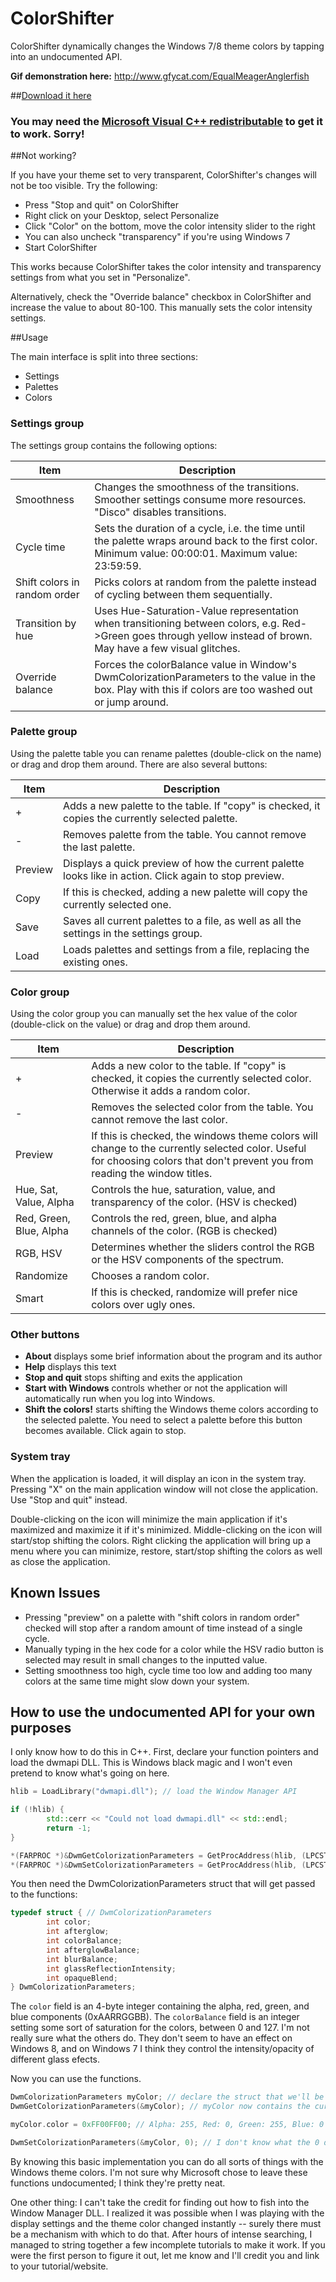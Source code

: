 ColorShifter
============

ColorShifter dynamically changes the Windows 7/8 theme colors by tapping into an undocumented API.

**Gif demonstration here:** http://www.gfycat.com/EqualMeagerAnglerfish

##[Download it here](https://github.com/elfakyn/ColorShifter-qt/releases/latest)

### You may need the [Microsoft Visual C++ redistributable](http://www.microsoft.com/en-us/download/details.aspx?id=40784) to get it to work. Sorry!

##Not working?

If you have your theme set to very transparent, ColorShifter's changes will not be too visible. Try the following:

* Press "Stop and quit" on ColorShifter
* Right click on your Desktop, select Personalize
* Click "Color" on the bottom, move the color intensity slider to the right
* You can also uncheck "transparency" if you're using Windows 7
* Start ColorShifter

This works because ColorShifter takes the color intensity and transparency settings from what you set in "Personalize".

Alternatively, check the "Override balance" checkbox in ColorShifter and increase the value to about 80-100. This manually sets the color intensity settings.

##Usage

The main interface is split into three sections:

* Settings
* Palettes
* Colors

### Settings group

The settings group contains the following options:

| Item | Description |
| --- | --- |
| Smoothness | Changes the smoothness of the transitions. Smoother settings consume more resources. "Disco" disables transitions. |
| Cycle time | Sets the duration of a cycle, i.e. the time until the palette wraps around back to the first color. Minimum value: 00:00:01. Maximum value: 23:59:59. |
| Shift colors in random order | Picks colors at random from the palette instead of cycling between them sequentially. |
| Transition by hue | Uses Hue-Saturation-Value representation when transitioning between colors, e.g. Red->Green goes through yellow instead of brown. May have a few visual glitches. |
| Override balance | Forces the colorBalance value in Window's DwmColorizationParameters to the value in the box. Play with this if colors are too washed out or jump around. |

### Palette group

Using the palette table you can rename palettes (double-click on the name) or drag and drop them around. There are also several buttons:

| Item | Description |
| --- | --- |
| + | Adds a new palette to the table. If "copy" is checked, it copies the currently selected palette. |
| - | Removes palette from the table. You cannot remove the last palette. |
| Preview | Displays a quick preview of how the current palette looks like in action. Click again to stop preview. |
| Copy | If this is checked, adding a new palette will copy the currently selected one. |
| Save | Saves all current palettes to a file, as well as all the settings in the settings group. |
| Load | Loads palettes and settings from a file, replacing the existing ones. |

### Color group

Using the color group you can manually set the hex value of the color (double-click on the value) or drag and drop them around.

| Item | Description |
| --- | --- |
| + | Adds a new color to the table. If "copy" is checked, it copies the currently selected color. Otherwise it adds a random color. |
| - | Removes the selected color from the table. You cannot remove the last color. |
| Preview | If this is checked, the windows theme colors will change to the currently selected color. Useful for choosing colors that don't prevent you from reading the window titles. |
| Hue, Sat, Value, Alpha | Controls the hue, saturation, value, and transparency of the color. (HSV is checked) |
| Red, Green, Blue, Alpha | Controls the red, green, blue, and alpha channels of the color. (RGB is checked) |
| RGB, HSV | Determines whether the sliders control the RGB or the HSV components of the spectrum. |
| Randomize | Chooses a random color. |
| Smart | If this is checked, randomize will prefer nice colors over ugly ones. |

### Other buttons

* **About** displays some brief information about the program and its author
* **Help** displays this text
* **Stop and quit** stops shifting and exits the application
* **Start with Windows** controls whether or not the application will automatically run when you log into Windows.
* **Shift the colors!** starts shifting the Windows theme colors according to the selected palette. You need to select a palette before this button becomes available. Click again to stop.

### System tray

When the application is loaded, it will display an icon in the system tray. Pressing "X" on the main application window will not close the application. Use "Stop and quit" instead.

Double-clicking on the icon will minimize the main application if it's maximized and maximize it if it's minimized. Middle-clicking on the icon will start/stop shifting the colors. Right clicking the application will bring up a menu where you can minimize, restore, start/stop shifting the colors as well as close the application.

## Known Issues

* Pressing "preview" on a palette with "shift colors in random order" checked will stop after a random amount of time instead of a single cycle.
* Manually typing in the hex code for a color while the HSV radio button is selected may result in small changes to the inputted value.
* Setting smoothness too high, cycle time too low and adding too many colors at the same time might slow down your system.

## How to use the undocumented API for your own purposes

I only know how to do this in C++. First, declare your function pointers and load the dwmapi DLL. This is Windows black magic and I won't even pretend to know what's going on here.

```C++
hlib = LoadLibrary("dwmapi.dll"); // load the Window Manager API

if (!hlib) {
        std::cerr << "Could not load dwmapi.dll" << std::endl;
        return -1;
}

*(FARPROC *)&DwmGetColorizationParameters = GetProcAddress(hlib, (LPCSTR)127);
*(FARPROC *)&DwmSetColorizationParameters = GetProcAddress(hlib, (LPCSTR)131);
```

You then need the DwmColorizationParameters struct that will get passed to the functions:

```C++
typedef struct { // DwmColorizationParameters
        int color;
        int afterglow;
        int colorBalance;
        int afterglowBalance;
        int blurBalance;
        int glassReflectionIntensity;
        int opaqueBlend;
} DwmColorizationParameters;
```

The `color` field is an 4-byte integer containing the alpha, red, green, and blue components (0xAARRGGBB). The `colorBalance` field is an integer setting some sort of saturation for the colors, between 0 and 127. I'm not really sure what the others do. They don't seem to have an effect on Windows 8, and on Windows 7 I think they control the intensity/opacity of different glass efects.

Now you can use the functions.

```C++
DwmColorizationParameters myColor; // declare the struct that we'll be using
DwmGetColorizationParameters(&myColor); // myColor now contains the current values of the Windows interface

myColor.color = 0xFF00FF00; // Alpha: 255, Red: 0, Green: 255, Blue: 0

DwmSetColorizationParameters(&myColor, 0); // I don't know what the 0 does but you need it
```

By knowing this basic implementation you can do all sorts of things with the Windows theme colors. I'm not sure why Microsoft chose to leave these functions undocumented; I think they're pretty neat.

One other thing: I can't take the credit for finding out how to fish into the Window Manager DLL. I realized it was possible when I was playing with the display settings and the theme color changed instantly -- surely there must be a mechanism with which to do that. After hours of intense searching, I managed to string together a few incomplete tutorials to make it work. If you were the first person to figure it out, let me know and I'll credit you and link to your tutorial/website.
